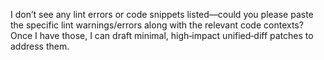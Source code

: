 I don’t see any lint errors or code snippets listed—could you please paste the specific lint warnings/errors along with the relevant code contexts? Once I have those, I can draft minimal, high‑impact unified‑diff patches to address them.